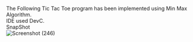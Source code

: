 The Following Tic Tac Toe program has been implemented using Min Max Algorithm.<br>
IDE used DevC.<br>
SnapShot<br>
![Screenshot (246)](https://user-images.githubusercontent.com/61159067/104103186-c9593100-52c6-11eb-817b-7ae03157e353.png)
